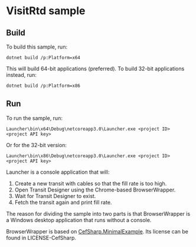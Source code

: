 # VisitRtd sample

## Build

To build this sample, run:

    dotnet build /p:Platform=x64

This will build 64-bit applications (preferred). To build 32-bit
applications instead, run:

    dotnet build /p:Platform=x86

## Run

To run the sample, run:

    Launcher\bin\x64\Debug\netcoreapp3.0\Launcher.exe <project ID> <project API key>

Or for the 32-bit version:

    Launcher\bin\x86\Debug\netcoreapp3.0\Launcher.exe <project ID> <project API key>

Launcher is a console application that will:

1. Create a new transit with cables so that the fill rate is too high.
2. Open Transit Designer using the Chrome-based BrowserWrapper.
3. Wait for Transit Designer to exist.
4. Fetch the transit again and print fill rate.

The reason for dividing the sample into two parts is that
BrowserWrapper is a Windows desktop application that runs without
a console.

BrowserWrapper is based on [CefSharp.MinimalExample](https://github.com/cefsharp/CefSharp.MinimalExample/). Its license can be found in LICENSE-CefSharp.